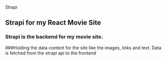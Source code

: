 Strapi
## Strapi for my React Movie Site
### Strapi is the backend for my movie site.
###Holding the data content for the site like the images, links and text.
Data is fetched from the strapi api to the frontend